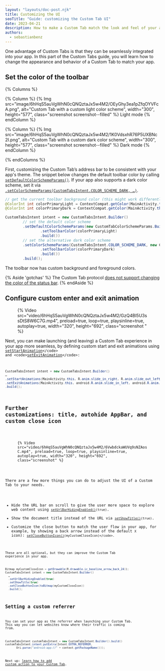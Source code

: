 ```yaml
---
layout: "layouts/doc-post.njk"
title: Customizing the UI
seoTitle: "Guide: customizing the Custom Tab UI"
date: 2023-04-21
description: How to make a Custom Tab match the look and feel of your app.
authors:
  - sebastianbenz
---
```

<style>
video {
  max-width: 320px;
}
</style>

One advantage of Custom Tabs is that they can be seamlessly integrated into your app. In this part of the Custom Tabs guide, you will learn how to change the appearance and behavior of a Custom Tab to match your app.

## Set the color of the toolbar

{% Columns %}

{% Column %}
{% Img src="image/6hHqS5auVgWhN0cQNQztaJx5w4M2/OEyGhy3ea1pZfqOYVFcA.png", alt="Custom Tab with a custom light color scheme", width="300", height="577", class="screenshot screenshot--filled" %}
Light mode
{% endColumn %}

{% Column %}
{% Img src="image/6hHqS5auVgWhN0cQNQztaJx5w4M2/1K0VdsxhR76P5UXBNc2I.png", alt="Custom Tab with a custom dark color scheme", width="300", height="577", class="screenshot screenshot--filled" %}
Dark mode
{% endColumn %}

{% endColumns %}

First, customizing the Custom Tab’s address bar to be consistent with your app's theme. The snippet below changes the default toolbar color by calling [`setDefaultColorSchemeParams()`](https://developer.android.com/reference/androidx/browser/customtabs/CustomTabsIntent.Builder?cmdf=setDefaultColorSchemeParams%20custom%20tabs#setDefaultColorSchemeParams(androidx.browser.customtabs.CustomTabColorSchemeParams)). If your app also supports a dark color scheme, set it via [`.setColorSchemeParams(CustomTabsIntent.COLOR_SCHEME_DARK, …)`](https://developer.android.com/reference/androidx/browser/customtabs/CustomTabsIntent.Builder#setColorSchemeParams(int,androidx.browser.customtabs.CustomTabColorSchemeParams)).

```java
// get the current toolbar background color (this might work differently in your app)
@ColorInt int colorPrimaryLight = ContextCompat.getColor(MainActivity.this, R.color.md_theme_light_primary);
@ColorInt int colorPrimaryDark = ContextCompat.getColor(MainActivity.this, R.color.md_theme_dark_primary);

CustomTabsIntent intent = new CustomTabsIntent.Builder()
        // set the default color scheme
        .setDefaultColorSchemeParams(new CustomTabColorSchemeParams.Builder()
                .setToolbarColor(colorPrimaryLight)
                .build())
        // set the alternative dark color scheme
        .setColorSchemeParams(CustomTabsIntent.COLOR_SCHEME_DARK, new CustomTabColorSchemeParams.Builder()
                .setToolbarColor(colorPrimaryDark)
                .build())
        .build();
```

The toolbar now has custom background and foreground colors.

{% Aside 'gotchas' %}
The Custom Tab protocol [does not support changing the color of the status bar](https://b.corp.google.com/issues/37083468).
{% endAside %}

## Configure custom enter and exit animation

<figure>
{% Video src="video/6hHqS5auVgWhN0cQNQztaJx5w4M2/GzQ4Bl5U3ssDtS8W6C7G.mp4", preload=true, loop=true, playsinline=true, autoplay=true, width="320", height="692", class="screenshot " %}
</figure>

Next, you can make launching (and leaving) a Custom Tab experience in your app more seamless, by defining custom start and exit animations using <code>[setStartAnimation](https://developer.android.com/reference/androidx/browser/customtabs/CustomTabsIntent.Builder#setStartAnimations(android.content.Context,int,int))</code> and <code>[setExitAnimation](https://developer.android.com/reference/androidx/browser/customtabs/CustomTabsIntent.Builder#setExitAnimations(android.content.Context,int,int))</code>:

```java
CustomTabsIntent intent = new CustomTabsIntent.Builder()
…
.setStartAnimations(MainActivity.this, R.anim.slide_in_right, R.anim.slide_out_left)
.setExitAnimations(MainActivity.this, android.R.anim.slide_in_left, android.R.anim.slide_out_right)
.build();
```

## Further customizations: title, autohide AppBar, and custom close icon

<figure>
{% Video src="video/6hHqS5auVgWhN0cQNQztaJx5w4M2/6VwbdckaWUVq9sNZAosC.mp4", preload=true, loop=true, playsinline=true, autoplay=true, width="320", height="692", class="screenshot" %}
</figure>

There are a few more things you can do to adjust the UI of a Custom Tab to your needs.

* Hide the URL bar on scroll to give the user more space to explore web content using <code>[setUrlBarHidingEnabled()](https://developer.android.com/reference/androidx/browser/customtabs/CustomTabsIntent.Builder#setUrlBarHidingEnabled(boolean))(true)</code>.
* Show the document title instead of the URL via <code>[setShowTitle()](https://developer.android.com/reference/androidx/browser/customtabs/CustomTabsIntent.Builder#setShowTitle(boolean))(true)</code>.
* Customize the close button to match the user flow in your app, for example, by showing a back arrow instead of the default <code>X</code> icon):   <code>[setCloseButtonIcon()](https://developer.android.com/reference/androidx/browser/customtabs/CustomTabsIntent.Builder#setCloseButtonIcon(android.graphics.Bitmap))(myCustomCloseIcon)</code>.

These are all optional, but they can improve the Custom Tab experience in your app.

```java
Bitmap myCustomCloseIcon = getDrawable(R.drawable.ic_baseline_arrow_back_24));
CustomTabsIntent intent = new CustomTabsIntent.Builder()
  …
  .setUrlBarHidingEnabled(true)
  .setShowTitle(true)
  .setCloseButtonIcon(toBitmap(myCustomCloseIcon))
  .build();
```

## Setting a custom referrer

You can set your app as the referrer when launching your Custom Tab. This way you can let websites know where their traffic is coming from.

```java
CustomTabsIntent customTabsIntent = new CustomTabsIntent.Builder().build()
customTabsIntent.intent.putExtra(Intent.EXTRA_REFERRER,
       Uri.parse("android-app://" + context.getPackageName()));
```

Next up: [learn how to add custom action to your Custom Tab](/docs/android/custom-tabs/guide-interactivity/).
